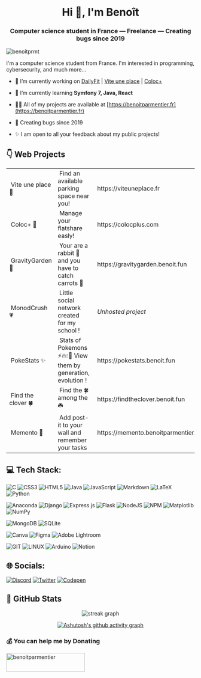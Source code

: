 <h1 align="center">Hi 👋, I'm Benoît</h1>
<h3 align="center">Computer science student in France — Freelance — Creating bugs since 2019</h3>


<p align="left"> <img src="https://komarev.com/ghpvc/?username=benoitprmt&label=Profile%20views&color=0e75b6&style=flat" alt="benoitprmt" /> </p>

I'm a computer science student from France. I'm interested in programming, cybersecurity, and much more...

- 🔭 I’m currently working on [DailyFit](https://dailyfit.fr) | [Vite une place](https://viteuneplace.fr) | [Coloc+](https://colocplus.com)

- 🌱 I’m currently learning **Symfony 7, Java, React**

- 👨‍💻 All of my projects are available at [https://benoitparmentier.fr](https://benoitparmentier.fr)

- 📅 Creating bugs since 2019
  
- ✨ I am open to all your feedback about my public projects!


## 👇 Web Projects
<table>
<tbody>
  <tr style="height: 23px;">
    <td style="height: 23px;">&nbsp;Vite une place 🚗</td>
    <td style="height: 23px;">&nbsp;Find an available parking space near you!</td>
    <td style="height: 23px;">&nbsp;https://viteuneplace.fr</td>
  </tr>
  <tr style="height: 23px;">
    <td style="height: 23px;">&nbsp;Coloc+ 🏡</td>
    <td style="height: 23px;">&nbsp;Manage your flatshare easly!</td>
    <td style="height: 23px;">&nbsp;https://colocplus.com</td>
  </tr>
  <tr style="height: 23.5px;">
    <td style="height: 23.5px;">&nbsp;GravityGarden 🥕</td>
    <td style="height: 23.5px;">&nbsp;Your are a rabbit 🐰 and you have to catch carrots 🥕</td>
    <td style="height: 23.5px;">&nbsp;https://gravitygarden.benoit.fun</td>
  </tr>
  <tr style="height: 23px;">
    <td style="height: 23px;">&nbsp;MonodCrush 💗</td>
    <td style="height: 23px;">&nbsp;Little social network created for&nbsp;my school !</td>
    <td style="height: 23px;">&nbsp;<i>Unhosted project</i></td>
  </tr>
  <tr style="height: 23px;">
    <td style="height: 23px;">&nbsp;PokeStats ✨</td>
    <td style="height: 23px;">&nbsp;Stats of Pokemons ⚡️🔥💧🍃 View them by generation, evolution !</td>
    <td style="height: 23px;">&nbsp;https://pokestats.benoit.fun</td>
  </tr>
  <tr style="height: 23px;">
    <td style="height: 23px;">&nbsp;Find the clover 🍀</td>
    <td style="height: 23px;">&nbsp;Find the 🍀 among the ☘️</td>
    <td style="height: 23px;">&nbsp;https://findtheclover.benoit.fun</td>
  </tr>
  <tr style="height: 23px;">
    <td style="height: 23px;">&nbsp;Memento 🧠</td>
    <td style="height: 23px;">&nbsp;Add post-it to your wall and remember your tasks</td>
    <td style="height: 23px;">&nbsp;https://memento.benoitparmentier.fr</td>
  </tr>
</tbody>
</table>
<!-- DivTable.com -->

## 💻 Tech Stack:
![C](https://img.shields.io/badge/c-%2300599C.svg?style=for-the-badge&logo=c&logoColor=white) ![CSS3](https://img.shields.io/badge/css3-%231572B6.svg?style=for-the-badge&logo=css3&logoColor=white) ![HTML5](https://img.shields.io/badge/html5-%23E34F26.svg?style=for-the-badge&logo=html5&logoColor=white) ![Java](https://img.shields.io/badge/java-%23ED8B00.svg?style=for-the-badge&logo=openjdk&logoColor=white) ![JavaScript](https://img.shields.io/badge/javascript-%23323330.svg?style=for-the-badge&logo=javascript&logoColor=%23F7DF1E) ![Markdown](https://img.shields.io/badge/markdown-%23000000.svg?style=for-the-badge&logo=markdown&logoColor=white) ![LaTeX](https://img.shields.io/badge/latex-%23008080.svg?style=for-the-badge&logo=latex&logoColor=white) ![Python](https://img.shields.io/badge/python-3670A0?style=for-the-badge&logo=python&logoColor=ffdd54) 

![Anaconda](https://img.shields.io/badge/Anaconda-%2344A833.svg?style=for-the-badge&logo=anaconda&logoColor=white) ![Django](https://img.shields.io/badge/django-%23092E20.svg?style=for-the-badge&logo=django&logoColor=white) ![Express.js](https://img.shields.io/badge/express.js-%23404d59.svg?style=for-the-badge&logo=express&logoColor=%2361DAFB) ![Flask](https://img.shields.io/badge/flask-%23000.svg?style=for-the-badge&logo=flask&logoColor=white) ![NodeJS](https://img.shields.io/badge/node.js-6DA55F?style=for-the-badge&logo=node.js&logoColor=white) ![NPM](https://img.shields.io/badge/NPM-%23CB3837.svg?style=for-the-badge&logo=npm&logoColor=white) ![Matplotlib](https://img.shields.io/badge/Matplotlib-%23ffffff.svg?style=for-the-badge&logo=Matplotlib&logoColor=black) ![NumPy](https://img.shields.io/badge/numpy-%23013243.svg?style=for-the-badge&logo=numpy&logoColor=white)

![MongoDB](https://img.shields.io/badge/MongoDB-%234ea94b.svg?style=for-the-badge&logo=mongodb&logoColor=white) ![SQLite](https://img.shields.io/badge/sqlite-%2307405e.svg?style=for-the-badge&logo=sqlite&logoColor=white)

![Canva](https://img.shields.io/badge/Canva-%2300C4CC.svg?style=for-the-badge&logo=Canva&logoColor=white) ![Figma](https://img.shields.io/badge/figma-%23F24E1E.svg?style=for-the-badge&logo=figma&logoColor=white) ![Adobe Lightroom](https://img.shields.io/badge/Adobe%20Lightroom-31A8FF.svg?style=for-the-badge&logo=Adobe%20Lightroom&logoColor=white)  

![GIT](https://img.shields.io/badge/Git-fc6d26?style=for-the-badge&logo=git&logoColor=white) ![LINUX](https://img.shields.io/badge/Linux-FCC624?style=for-the-badge&logo=linux&logoColor=black) ![Arduino](https://img.shields.io/badge/-Arduino-00979D?style=for-the-badge&logo=Arduino&logoColor=white) ![Notion](https://img.shields.io/badge/Notion-%23000000.svg?style=for-the-badge&logo=notion&logoColor=white)

## 🌐 Socials:

[![Discord](https://img.shields.io/badge/Discord-%237289DA.svg?style=for-the-badge&logo=discord&logoColor=white)](https://discord.gg/9nwspJE) [![Twitter](https://img.shields.io/badge/Twitter-%231DA1F2.svg?style=for-the-badge&logo=Twitter&logoColor=white)](https://twitter.com/BenoitDev_) [![Codepen](https://img.shields.io/badge/Codepen-000000?style=for-the-badge&logo=codepen&logoColor=white)](https://codepen.io/BenoitPrmt) 

## 📁 GitHub Stats

<div align="center">
  
  <img src="https://github-readme-stats.vercel.app/api/top-langs/?username=BenoitPrmt&theme=dark&hide_border=true&include_all_commits=true&count_private=true&layout=compact&hide=html" alt="streak graph"  />


[![Ashutosh's github activity graph](https://github-readme-activity-graph.vercel.app/graph?username=BenoitPrmt&theme=react-dark)](https://github.com/ashutosh00710/github-readme-activity-graph)

</div>

### 💰 You can help me by Donating
<p><a href="https://www.buymeacoffee.com/benoitparmentier"> <img align="left" src="https://cdn.buymeacoffee.com/buttons/v2/default-yellow.png" height="50" width="210" alt="benoitparmentier" /></a></p>
